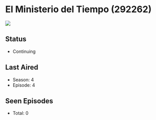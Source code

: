 # El Ministerio del Tiempo (292262)

<img src="https://dg31sz3gwrwan.cloudfront.net/poster/292262/1061956-0-optimized.jpg" />

## Status
* Continuing
## Last Aired
* Season: 4
* Episode: 4
## Seen Episodes
* Total: 0
